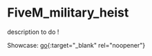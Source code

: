 # FiveM_military_heist

description to do !

Showcase: [go](https://youtu.be/C4wJqKuE6rU){:target="_blank" rel="noopener"}
